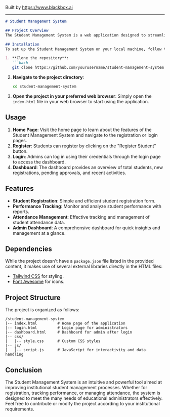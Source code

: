 
Built by https://www.blackbox.ai

---

```markdown
# Student Management System

## Project Overview
The Student Management System is a web application designed to streamline the student management process in educational institutions. This application allows administrators to manage student registrations, track their performance, and handle attendance efficiently. The system includes a user-friendly interface built with modern web technologies, ensuring a smooth experience for both students and administrators.

## Installation
To set up the Student Management System on your local machine, follow these steps:

1. **Clone the repository**:
   ```bash
   git clone https://github.com/yourusername/student-management-system.git
   ```
2. **Navigate to the project directory**:
   ```bash
   cd student-management-system
   ```
3. **Open the project in your preferred web browser**:
   Simply open the `index.html` file in your web browser to start using the application.

## Usage
1. **Home Page**: Visit the home page to learn about the features of the Student Management System and navigate to the registration or login pages.
2. **Register**: Students can register by clicking on the "Register Student" button.
3. **Login**: Admins can log in using their credentials through the login page to access the dashboard.
4. **Dashboard**: The dashboard provides an overview of total students, new registrations, pending approvals, and recent activities.

## Features
- **Student Registration**: Simple and efficient student registration form.
- **Performance Tracking**: Monitor and analyze student performance with reports.
- **Attendance Management**: Effective tracking and management of student attendance data.
- **Admin Dashboard**: A comprehensive dashboard for quick insights and management at a glance.

## Dependencies
While the project doesn't have a `package.json` file listed in the provided content, it makes use of several external libraries directly in the HTML files:
- [Tailwind CSS](https://tailwindcss.com/) for styling.
- [Font Awesome](https://fontawesome.com/) for icons.

## Project Structure
The project is organized as follows:
```
/student-management-system
|-- index.html         # Home page of the application
|-- login.html         # Login page for administrators
|-- dashboard.html     # Dashboard for admin after login
|-- css/
|   |-- style.css      # Custom CSS styles
|-- js/
|   |-- script.js      # JavaScript for interactivity and data handling
```

## Conclusion
The Student Management System is an intuitive and powerful tool aimed at improving institutional student management processes. Whether for registration, tracking performance, or managing attendance, the system is designed to meet the many needs of educational administrators effectively. Feel free to contribute or modify the project according to your institutional requirements.
```
